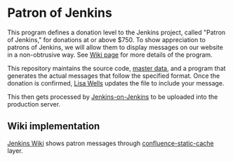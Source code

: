 Patron of Jenkins
=================

This program defines a donation level to the Jenkins project, called "Patron of Jenkins," for donations at or above $750.
To show appreciation to patrons of Jenkins, we will allow them to display messages on our website in a non-obtrusive way.
See [Wiki page](https://wiki.jenkins-ci.org/display/JENKINS/Patron+of+Jenkins+program) for more details of the program.

This repository maintains the source code, [master data](messages.xml), and a program that generates the actual messages
that follow the specified format. Once the donation is confirmed, [Lisa Wells](https://github.com/lisawells/) updates
the file to include your message.

This then gets processed by [Jenkins-on-Jenkins](https://ci.jenkins-ci.org/view/Infrastructure/job/infra_patron_messages/)
to be uploaded into the production server.


Wiki implementation
-------------------

[Jenkins Wiki](https://wiki.jenkins-ci.org/) shows patron messages through  [confluence-static-cache](https://github.com/kohsuke/confluence-static-cache/tree/jenkins) layer.
